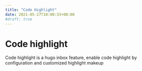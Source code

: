 ```yaml
---
title: "Code Highlight"
date: 2021-05-27T10:00:53+08:00
#draft: true
---
```


# Code highlight

Code highlight is a hugo inbox feature, enable code highlight by configuration and customized highlight makeup


